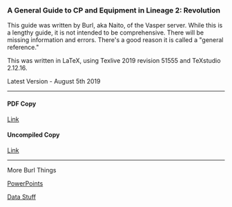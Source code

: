 ### A General Guide to CP and Equipment in Lineage 2: Revolution
This guide was written by Burl, aka Naito, of the Vasper server. 
While this is a lengthy guide, it is not intended to be comprehensive.
There will be missing information and errors.
There's a good reason it is called a "general reference."

This was written in LaTeX, using Texlive 2019 revision 51555 and TeXstudio 2.12.16.


Latest Version - August 5th 2019

***

#### PDF Copy
[Link](https://github.com/BurlL2R/Lineage-2-Revolution-Stuff/raw/master/L2R_CP_Guide.pdf)
#### Uncompiled Copy
[Link](https://github.com/BurlL2R/Lineage-2-Revolution-Stuff/raw/master/L2R_TeX.zip)

***

More Burl Things

[PowerPoints](https://burll2r.github.io/PowerPoints/)

[Data Stuff](https://burll2r.github.io/Data-Stuff/)


